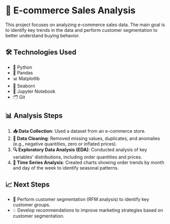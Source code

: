 # 🛒 E-commerce Sales Analysis

This project focuses on analyzing e-commerce sales data. The main goal is to identify key trends in the data and perform customer segmentation to better understand buying behavior.

## 🛠️ Technologies Used
- 🐍 Python
- 🧮 Pandas
- 📊 Matplotlib
- 🎨 Seaborn
- 📓 Jupyter Notebook
- 🗂️ Git

## 📊 Analysis Steps

1. **📥 Data Collection**: Used a dataset from an e-commerce store.
2. **🧹 Data Cleaning**: Removed missing values, duplicates, and anomalies (e.g., negative quantities, zero or inflated prices).
3. **🔍 Exploratory Data Analysis (EDA)**: Conducted analysis of key variables' distributions, including order quantities and prices.
4. **📅 Time Series Analysis**: Created charts showing order trends by month and day of the week to identify seasonal patterns.

## 📈 Next Steps

- 🧮 Perform customer segmentation (RFM analysis) to identify key customer groups.
- 💡 Develop recommendations to improve marketing strategies based on customer segmentation.

